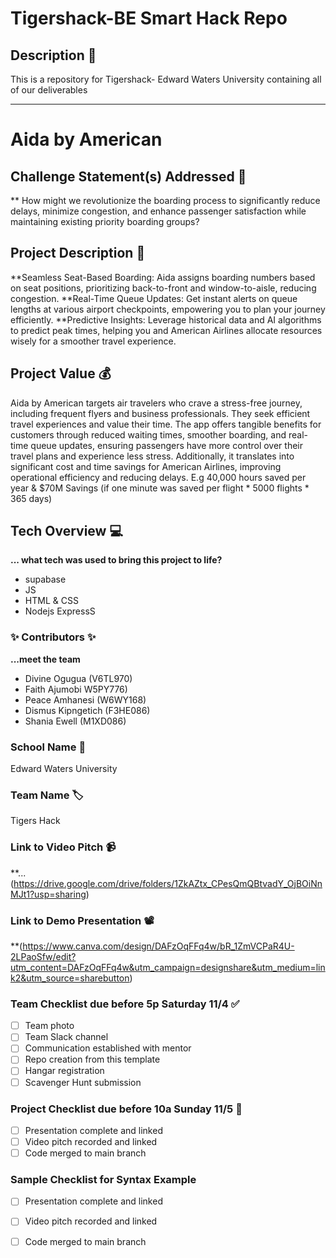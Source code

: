 # Tigershack-BE Smart Hack Repo

## Description 🚨 
This is a repository for Tigershack- Edward Waters University containing all of our deliverables

___________
# Aida by American

## Challenge Statement(s) Addressed 🎯
** How might we revolutionize the boarding process to significantly reduce delays, minimize congestion, and enhance passenger satisfaction while maintaining existing priority boarding groups?

## Project Description 🤯
**Seamless Seat-Based Boarding: Aida assigns boarding numbers based on seat positions, prioritizing back-to-front and window-to-aisle, reducing congestion.
**Real-Time Queue Updates: Get instant alerts on queue lengths at various airport checkpoints, empowering you to plan your journey efficiently.
**Predictive Insights: Leverage historical data and AI algorithms to predict peak times, helping you and American Airlines allocate resources wisely for a smoother travel experience.

## Project Value 💰
Aida by American targets air travelers who crave a stress-free journey, including frequent flyers and business professionals. They seek efficient travel experiences and value their time.
The app offers tangible benefits for customers through reduced waiting times, smoother boarding, and real-time queue updates, ensuring passengers have more control over their travel plans and experience less stress.
Additionally, it translates into significant cost and time savings for American Airlines, improving operational efficiency and reducing delays. E.g 40,000 hours saved per year & $70M Savings (if one minute was saved per flight * 5000 flights * 365 days)

## Tech Overview 💻
**... what tech was used to bring this project to life?**

* supabase
* JS
* HTML & CSS
* Nodejs ExpressS




### ✨ Contributors ✨
**...meet the team**
* Divine Ogugua (V6TL970)
* Faith Ajumobi W5PY776)
* Peace Amhanesi (W6WY168)
* Dismus Kipngetich (F3HE086)
* Shania Ewell (M1XD086)

### School Name 🏫
Edward Waters University 

### Team Name 🏷
Tigers Hack

### Link to Video Pitch 📹
**...(https://drive.google.com/drive/folders/1ZkAZtx_CPesQmQBtvadY_OjBOiNnMJt1?usp=sharing)

### Link to Demo Presentation 📽
**(https://www.canva.com/design/DAFzOqFFq4w/bR_1ZmVCPaR4U-2LPaoSfw/edit?utm_content=DAFzOqFFq4w&utm_campaign=designshare&utm_medium=link2&utm_source=sharebutton)

### Team Checklist due before 5p Saturday 11/4 ✅
- [ ] Team photo
- [ ] Team Slack channel
- [ ] Communication established with mentor
- [ ] Repo creation from this template
- [ ] Hangar registration
- [ ] Scavenger Hunt submission

### Project Checklist due before 10a Sunday 11/5 🏁
- [ ] Presentation complete and linked
- [ ] Video pitch recorded and linked
- [ ] Code merged to main branch

### Sample Checklist for Syntax Example 
- [ ] Presentation complete and linked
- [ ] Video pitch recorded and linked
- [ ] Code merged to main branch

